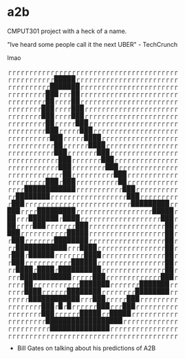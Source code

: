 # a2b
CMPUT301 project with a heck of a name.

"Ive heard some people call it the next UBER" - TechCrunch

lmao

┌┌┌┌┌┌┌┌┌┌┌┌┌┌┌┌┌┌┌┌┌┌┌┌┌┌┌┌┌┌┌┌┌┌┌┌┌┌┌┌
┌┌┌┌┌┌┌┌┌┌┌█████┌┌┌┌┌┌┌┌┌┌┌┌┌┌┌┌┌┌┌┌┌┌┌┌
┌┌┌┌┌┌┌┌┌┌███████┌┌┌┌┌┌┌┌┌┌┌┌┌┌┌┌┌┌┌┌┌┌┌
┌┌┌┌┌┌┌┌┌███┌┌┌██┌┌┌┌┌┌┌┌┌┌┌┌┌┌┌┌┌┌┌┌┌┌┌
┌┌┌┌┌┌┌┌┌██┌┌┌┌██┌┌┌┌┌┌┌┌┌┌┌┌┌┌┌┌┌┌┌┌┌┌┌
┌┌┌┌┌┌┌┌███┌┌┌┌███┌┌┌┌┌┌┌┌┌┌┌┌┌┌┌┌┌┌┌┌┌┌
┌┌┌┌┌┌┌┌███┌┌┌┌███┌┌┌┌┌┌┌┌┌┌┌┌┌┌┌┌┌┌┌┌┌┌
┌┌┌┌┌┌┌┌┌██┌┌┌┌┌███┌┌┌┌┌┌┌┌┌┌┌┌┌┌┌┌┌┌┌┌┌
┌┌┌┌┌┌┌┌┌███┌┌┌┌┌███┌┌┌┌┌┌┌┌┌┌┌┌┌┌┌┌┌┌┌┌
┌┌┌┌┌┌┌┌┌┌███┌┌┌┌┌████┌┌┌┌┌┌┌┌┌┌┌┌┌┌┌┌┌┌
┌┌┌┌┌┌┌┌┌┌┌██┌┌┌┌┌┌████┌┌┌┌┌┌┌┌┌┌┌┌┌┌┌┌┌
┌┌┌┌┌┌┌┌┌┌┌███┌┌┌┌┌┌┌███┌┌┌┌┌┌┌┌┌┌┌┌┌┌┌┌
┌┌┌┌┌┌┌┌┌┌┌┌███┌┌┌┌┌┌┌███┌┌┌┌┌┌┌┌┌┌┌┌┌┌┌
┌┌┌┌┌┌┌┌┌┌┌┌███┌┌┌┌┌┌┌┌███┌┌┌┌┌┌┌┌┌┌┌┌┌┌
┌┌┌┌┌┌┌┌┌┌┌┌┌██┌┌┌┌┌┌┌┌┌┌███┌┌┌┌┌┌┌┌┌┌┌┌
┌┌┌┌┌┌┌┌┌███┌███┌┌┌┌┌┌┌┌┌┌██┌┌┌┌┌┌┌┌┌┌┌┌
┌┌┌┌████████████┌┌┌┌┌┌┌┌┌┌┌███┌┌┌┌┌┌┌┌┌┌
┌┌████████┌┌┌┌┌┌┌┌┌┌┌┌┌┌┌┌┌┌███┌┌┌┌┌┌┌┌┌
┌███┌┌┌┌┌┌┌┌┌┌┌┌┌┌┌┌┌┌┌┌┌┌┌┌┌█████████┌┌
███┌┌┌┌█████████┌┌┌┌┌┌┌┌┌┌┌┌┌┌┌┌┌┌█████┌
██┌┌┌███████┌████┌┌┌┌┌┌┌┌┌┌┌┌┌┌┌┌┌┌┌███┌
██┌┌┌┌███┌┌┌┌┌┌┌███┌┌┌┌┌┌┌┌┌┌┌┌┌┌┌┌┌┌██┌
███┌┌┌┌┌┌┌┌┌┌┌█████┌┌┌┌┌┌┌┌┌┌┌┌┌┌┌┌┌┌██┌
┌███┌┌┌┌┌┌┌████████┌┌┌┌┌┌┌┌┌┌┌┌┌┌┌┌┌┌██┌
┌┌████████████┌┌┌████┌┌┌┌┌┌┌┌┌┌┌┌┌┌┌┌██┌
┌███┌██████┌┌┌┌┌┌┌████┌┌┌┌┌┌┌┌┌┌┌┌┌┌┌██┌
┌███┌┌┌┌┌┌┌┌┌┌┌██████┌┌┌┌┌┌┌┌┌┌┌┌┌┌┌┌██┌
┌┌████┌████┌██████████┌┌┌┌┌┌┌┌┌┌┌┌┌┌┌██┌
┌┌┌████████████┌┌┌┌┌███┌┌┌┌┌┌┌┌┌┌┌┌┌███┌
┌┌┌┌██┌┌┌┌┌┌┌┌┌┌┌███████┌┌┌┌┌┌┌███████┌┌
┌┌┌┌████┌┌┌┌┌┌████████┌┌┌┌┌┌┌┌████████┌┌
┌┌┌┌┌████████████┌┌┌███┌┌┌┌┌███┌┌┌┌┌┌┌┌┌
┌┌┌┌┌┌┌┌███┌█┌█┌┌┌┌┌┌███┌┌┌███┌┌┌┌┌┌┌┌┌┌
┌┌┌┌┌┌┌┌███┌┌┌┌┌┌█████┌┌█████┌┌┌┌┌┌┌┌┌┌┌
┌┌┌┌┌┌┌┌┌██████████████████┌┌┌┌┌┌┌┌┌┌┌┌┌
┌┌┌┌┌┌┌┌┌┌██████████████┌┌┌┌┌┌┌┌┌┌┌┌┌┌┌┌
┌┌┌┌┌┌┌┌┌┌┌┌┌┌┌┌┌┌┌┌┌┌┌┌┌┌┌┌┌┌┌┌┌┌┌┌┌┌┌┌

- Bill Gates on talking about his predictions of A2B